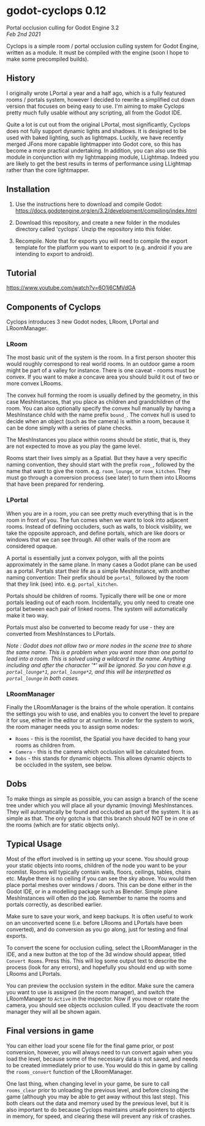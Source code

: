 # godot-cyclops 0.12
Portal occlusion culling for Godot Engine 3.2 \
_Feb 2nd 2021_

Cyclops is a simple room / portal occlusion culling system for Godot Engine, written as a module. It must be compiled with the engine (soon I hope to make some precompiled builds).

## History
I originally wrote LPortal a year and a half ago, which is a fully featured rooms / portals system, however I decided to rewrite a simplified cut down version that focuses on being easy to use. I'm aiming to make Cyclops pretty much fully usable without any scripting, all from the Godot IDE.

Quite a lot is cut out from the original LPortal, most significantly, Cyclops does not fully support dynamic lights and shadows. It is designed to be used with baked lighting, such as lightmaps. Luckily, we have recently merged JFons more capable lightmapper into Godot core, so this has become a more practical undertaking. In addition, you can also use this module in conjunction with my lightmapping module, LLightmap. Indeed you are likely to get the best results in terms of performance using LLightmap rather than the core lightmapper.

## Installation
1) Use the instructions here to download and compile Godot: \
https://docs.godotengine.org/en/3.2/development/compiling/index.html

2) Download this repository, and create a new folder in the modules directory called 'cyclops'. Unzip the repository into this folder.

3) Recompile. Note that for exports you will need to compile the export template for the platform you want to export to (e.g. android if you are intending to export to android).

## Tutorial
https://www.youtube.com/watch?v=6O1j6CMVdGA

## Components of Cyclops
Cyclops introduces 3 new Godot nodes, LRoom, LPortal and LRoomManager.

### LRoom
The most basic unit of the system is the room. In a first person shooter this would roughly correspond to real world rooms. In an outdoor game a room might be part of a valley for instance. There is one caveat - rooms must be convex. If you want to make a concave area you should build it out of two or more convex LRooms.

The convex hull forming the room is usually defined by the geometry, in this case MeshInstances, that you place as children and grandchildren of the room. You can also optionally specify the convex hull manually by having a MeshInstance child with the name prefix `bound_`. The convex hull is used to decide when an object (such as the camera) is within a room, because it can be done simply with a series of plane checks.

The MeshInstances you place within rooms should be _static_, that is, they are not expected to move as you play the game level.

Rooms start their lives simply as a Spatial. But they have a very specific naming convention, they should start with the prefix `room_`, followed by the name that want to give the room. e.g. `room_lounge`, or `room_kitchen`. They must go through a conversion process (see later) to turn them into LRooms that have been prepared for rendering.

### LPortal
When you are in a room, you can see pretty much everything that is in the room in front of you. The fun comes when we want to look into adjacent rooms. Instead of defining occluders, such as walls, to block visibility, we take the opposite approach, and define portals, which are like doors or windows that we can see through. All other walls of the room are considered opaque.

A portal is essentially just a convex polygon, with all the points approximately in the same plane. In many cases a Godot plane can be used as a portal. Portals start their life as a simple MeshInstance, with another naming convention: Their prefix should be `portal_` followed by the room that they link (see) into. e.g. `portal_kitchen`.

Portals should be children of rooms. Typically there will be one or more portals leading out of each room. Incidentally, you only need to create one portal between each pair of linked rooms. The system will automatically make it two way.

Portals must also be converted to become ready for use - they are converted from MeshInstances to LPortals.

_Note : Godot does not allow two or more nodes in the scene tree to share the same name. This is a problem when you want more than one portal to lead into a room. This is solved using a wildcard in the name. Anything including and after the character '*' will be ignored. So you can have e.g. `portal_lounge*1`, `portal_lounge*2`, and this will be interpretted as `portal_lounge` in both cases._

### LRoomManager
Finally the LRoomManager is the brains of the whole operation. It contains the settings you wish to use, and enables you to convert the level to prepare it for use, either in the editor or at runtime. In order for the system to work, the room manager needs you to assign some nodes:

* `Rooms` - this is the roomlist, the Spatial you have decided to hang your rooms as children from.
* `Camera` - this is the camera which occlusion will be calculated from.
* `Dobs` - this stands for dynamic objects. This allows dynamic objects to be occluded in the system, see below.

## Dobs
To make things as simple as possible, you can assign a branch of the scene tree under which you will place all your dynamic (moving) MeshInstances. They will automatically be found and occluded as part of the system. It is as simple as that. The only gotcha is that this branch should NOT be in one of the rooms (which are for static objects only).

## Typical Usage
Most of the effort involved is in setting up your scene. You should group your static objects into rooms, children of the node you want to be your roomlist. Rooms will typically contain walls, floors, ceilings, tables, chairs etc. Maybe there is no ceiling if you can see the sky above.
You would then place portal meshes over windows / doors. This can be done either in the Godot IDE, or in a modelling package such as Blender. Simple plane MeshInstances will often do the job. Remember to name the rooms and portals correctly, as described earlier.

Make sure to save your work, and keep backups. It is often useful to work on an unconverted scene (i.e. before LRooms and LPortals have been converted), and do conversion as you go along, just for testing and final exports.

To convert the scene for occlusion culling, select the LRoomManager in the IDE, and a new button at the top of the 3d window should appear, titled `Convert Rooms`. Press this. This will log some output text to describe the process (look for any errors), and hopefully you should end up with some LRooms and LPortals.

You can preview the occlusion system in the editor. Make sure the camera you want to use is assigned (in the room manager), and switch the LRoomManager to `Active` in the inspector. Now if you move or rotate the camera, you should see objects occlusion culled. If you deactivate the room manager they will all be shown again.

## Final versions in game
You can either load your scene file for the final game prior, or post conversion, however, you will always need to run convert again when you load the level, because some of the necessary data is not saved, and needs to be created immediately prior to use. You would do this in game by calling the `rooms_convert` function of the LRoomManager.

One last thing, when changing level in your game, be sure to call `rooms_clear` prior to unloading the previous level, and before closing the game (although you may be able to get away without this last step). This both clears out the data and memory used by the previous level, but it is also important to do because Cyclops maintains unsafe pointers to objects in memory, for speed, and clearing these will prevent any risk of crashes.

